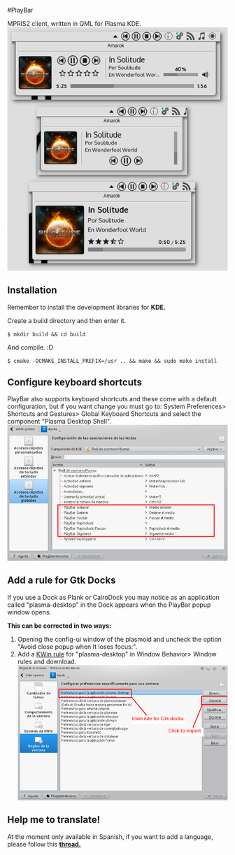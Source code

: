 #PlayBar

MPRIS2 client, written in QML for Plasma KDE. ![Screenshots](https://raw.githubusercontent.com/audoban/PlayBar/master/screenshots.png)

## Installation
Remember to install the development libraries for __KDE.__

Create a build directory and then enter it.
```
$ mkdir build && cd build
```

And compile. :D
```
$ cmake -DCMAKE_INSTALL_PREFIX=/usr .. && make && sudo make install
```

## Configure keyboard shortcuts
PlayBar also supports keyboard shortcuts and these come with a default configuration, but if you want change you must go to: System Preferences> Shortcuts and Gestures> Global Keyboard Shortcuts and select the component "Plasma Desktop Shell".
![Shortcuts](https://raw.githubusercontent.com/audoban/PlayBar/master/shortcuts.png)

## Add a rule for Gtk Docks
If you use a Dock as  Plank or CairoDock you may notice as an application called "plasma-desktop" in the Dock appears when the PlayBar popup window opens.

__This can be corrected in two ways:__

1. Opening the config-ui window of the plasmoid and uncheck the option "Avoid close popup when It loses focus:".
2. Add a [KWin rule](https://raw.githubusercontent.com/audoban/PlayBar/master/plasma-desktop.kwinrule) for "plasma-desktop" in Window Behavior> Window rules and download.
![KWin Rule](https://raw.githubusercontent.com/audoban/PlayBar/master/kwinrule.png)

## Help me to translate!
At the moment only available in Spanish, if you want to add a language, please follow this  __[thread.](https://github.com/audoban/PlayBar/issues/4)__
